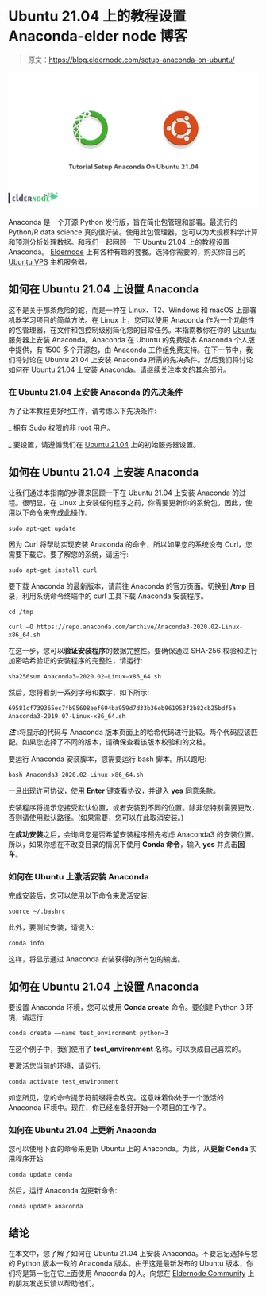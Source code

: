 # Ubuntu 21.04 上的教程设置 Anaconda-elder node 博客

> 原文：<https://blog.eldernode.com/setup-anaconda-on-ubuntu/>

![Tutorial Setup Anaconda On Ubuntu 21.04](img/29fcd10dc20f5ed5fb85291521bedf51.png)

Anaconda 是一个开源 Python 发行版，旨在简化包管理和部署。最流行的 Python/R data science 真的很好装。使用此包管理器，您可以为大规模科学计算和预测分析处理数据。和我们一起回顾一下 Ubuntu 21.04 上的教程设置 Anaconda。 [Eldernode](https://eldernode.com/) 上有各种有趣的套餐。选择你需要的，购买你自己的 [Ubuntu VPS](https://eldernode.com/ubuntu-vps/) 主机服务器。

## **如何在 Ubuntu 21.04 上设置 Anaconda**

这不是关于那条危险的蛇，而是一种在 Linux、T2、Windows 和 macOS 上部署机器学习项目的简单方法。在 Linux 上，您可以使用 Anaconda 作为一个功能性的包管理器，在文件和包控制级别简化您的日常任务。本指南教你在你的 [Ubuntu](https://blog.eldernode.com/tag/ubuntu/) 服务器上安装 Anaconda。Anaconda 在 Ubuntu 的免费版本 Anaconda 个人版中提供，有 1500 多个开源包，由 Anaconda 工作组免费支持。在下一节中，我们将讨论在 Ubuntu 21.04 上安装 Anaconda 所需的先决条件。然后我们将讨论如何在 Ubuntu 21.04 上安装 Anaconda。请继续关注本文的其余部分。

### **在 Ubuntu 21.04 上安装 Anaconda 的先决条件**

为了让本教程更好地工作，请考虑以下先决条件:

_ 拥有 Sudo 权限的非 root 用户。

_ 要设置，请遵循我们在 [Ubuntu 21.04](https://blog.eldernode.com/initial-server-setup-on-ubuntu-21-04/) 上的初始服务器设置。

## **如何在 Ubuntu 21.04 上安装 Anaconda**

让我们通过本指南的步骤来回顾一下在 Ubuntu 21.04 上安装 Anaconda 的过程。很明显，在 Linux 上安装任何程序之前，你需要更新你的系统包。因此，使用以下命令来完成此操作:

```
sudo apt-get update
```

因为 Curl 将帮助实现安装 Anaconda 的命令，所以如果您的系统没有 Curl，您需要下载它。要了解您的系统，请运行:

```
sudo apt-get install curl
```

要下载 Anaconda 的最新版本，请前往 Anaconda 的官方页面。切换到 **/tmp** 目录，利用系统命令终端中的 curl 工具下载 Anaconda 安装程序。

```
cd /tmp
```

```
curl –O https://repo.anaconda.com/archive/Anaconda3-2020.02-Linux-x86_64.sh
```

在这一步，您可以**验证安装程序**的数据完整性。要确保通过 SHA-256 校验和进行加密哈希验证的安装程序的完整性，请运行:

```
sha256sum Anaconda3–2020.02–Linux–x86_64.sh
```

然后，您将看到一系列字母和数字，如下所示:

```
69581cf739365ec7fb95608eef694ba959d7d33b36eb961953f2b82cb25bdf5a Anaconda3-2019.07-Linux-x86_64.sh
```

***注*** :将显示的代码与 Anaconda 版本页面上的哈希代码进行比较。两个代码应该匹配。如果您选择了不同的版本，请确保查看该版本校验和的文档。

要运行 Anaconda 安装脚本，您需要运行 bash 脚本。所以跑吧:

```
bash Anaconda3-2020.02-Linux-x86_64.sh
```

一旦出现许可协议，使用 **Enter** 键查看协议，并键入 **yes** 同意条款。

安装程序将提示您接受默认位置，或者安装到不同的位置。除非您特别需要更改，否则请使用默认路径。(如果需要，您可以在此取消安装。)

在**成功安装**之后，会询问您是否希望安装程序预先考虑 Anaconda3 的安装位置。所以，如果你想在不改变目录的情况下使用 **Conda 命令**，输入 **yes** 并点击**回车**。

### **如何在 Ubuntu** 上激活安装 Anaconda

完成安装后，您可以使用以下命令来激活安装:

```
source ~/.bashrc
```

此外，要测试安装，请键入:

```
conda info
```

这样，将显示通过 Anaconda 安装获得的所有包的输出。

## **如何在 Ubuntu 21.04 上设置 Anaconda**

要设置 Anaconda 环境，您可以使用 **Conda create** 命令。要创建 Python 3 环境，请运行:

```
conda create ––name test_environment python=3
```

在这个例子中，我们使用了 **test_environment** 名称。可以换成自己喜欢的。

要激活您当前的环境，请运行:

```
conda activate test_environment
```

如您所见，您的命令提示符前缀将会改变。这意味着你处于一个激活的 Anaconda 环境中。现在，你已经准备好开始一个项目的工作了。

### **如何在 Ubuntu 21.04 上更新 Anaconda**

您可以使用下面的命令来更新 Ubuntu 上的 Anaconda。为此，从**更新 Conda** 实用程序开始:

```
conda update conda
```

然后，运行 Anaconda 包更新命令:

```
conda update anaconda
```

## 结论

在本文中，您了解了如何在 Ubuntu 21.04 上安装 Anaconda。不要忘记选择与您的 Python 版本一致的 Anaconda 版本。由于这是最新发布的 Ubuntu 版本，你们将是第一批在它上面使用 Anaconda 的人。向您在 [Eldernode Community](https://community.eldernode.com/) 上的朋友发送反馈以帮助他们。